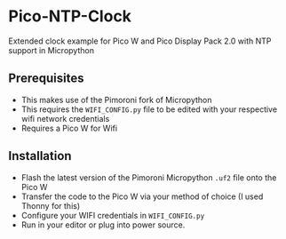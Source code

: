 # Pico-NTP-Clock
Extended clock example for Pico W and Pico Display Pack 2.0 with NTP support in Micropython

## Prerequisites
- This makes use of the Pimoroni fork of Micropython
- This requires the `WIFI_CONFIG.py` file to be edited with your respective wifi network credentials
- Requires a Pico W for Wifi 

## Installation 
- Flash the latest version of the Pimoroni Micropython `.uf2` file onto the Pico W
- Transfer the code to the Pico W via your method of choice (I used Thonny for this)
- Configure your WIFI credentials in `WIFI_CONFIG.py`
- Run in your editor or plug into power source.
